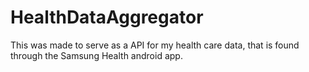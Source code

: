 # HealthDataAggregator
This was made to serve as a API for my health care data, that is found through the Samsung Health android app. 
